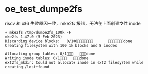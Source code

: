 # oe_test_dumpe2fs

riscv 和 x86 失败原因一致，mke2fs 报错，无法在上面创建文件 inode

```
+ mke2fs /tmp/dumpe2fs_100k -F
mke2fs 1.47.0 (5-Feb-2023)
Discarding device blocks:   0/100       done
Creating filesystem with 100 1k blocks and 8 inodes

Allocating group tables: 0/1   done
Writing inode tables: 0/1   done
ext2fs_mkdir: Could not allocate inode in ext2 filesystem while creating /lost+found
```
